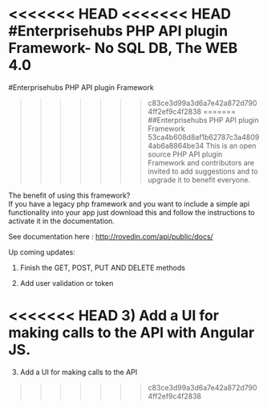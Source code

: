 <<<<<<< HEAD
<<<<<<< HEAD
#Enterprisehubs PHP API plugin Framework- No SQL DB, The WEB 4.0
=======
#Enterprisehubs PHP API plugin Framework
>>>>>>> c83ce3d99a3d6a7e42a872d7904ff2ef9c4f2838
=======
##Enterprisehubs PHP API plugin Framework
>>>>>>> 53ca4b608d8af1b62787c3a48094ab6a8864be34
This is an open source PHP API plugin Framework and contributors are invited to add suggestions and to upgrade it to benefit everyone.

The benefit of using this framework?
<br />If you have a legacy php framework and you want to include a simple api functionality into your app just download this and follow the instructions to activate it in the documentation.

See documentation here : http://rovedin.com/api/public/docs/

Up coming updates:

1) Finish the GET, POST, PUT AND DELETE methods

2) Add user validation or token

<<<<<<< HEAD
3) Add a UI for making calls to the API with Angular JS. 
=======
3) Add a UI for making calls to the API
>>>>>>> c83ce3d99a3d6a7e42a872d7904ff2ef9c4f2838

